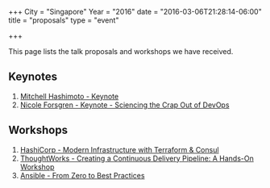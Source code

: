 +++
City = "Singapore"
Year = "2016"
date = "2016-03-06T21:28:14-06:00"
title = "proposals"
type = "event"

+++

This page lists the talk proposals and workshops we have received.

<h2>Keynotes</h2>

1. <a href="/events/2016-singapore/program/mhashimoto">Mitchell Hashimoto - Keynote</a>
2. <a href="/events/2016-singapore/program/nforsgren">Nicole Forsgren - Keynote - Sciencing the Crap Out of DevOps</a>

<!--
<h2>Conference Talks</h2>

3. TBA
4. TBA
5. TBA
6. TBA
-->

<h2>Workshops</h2>

1. <a href="/events/2016-singapore/program/svargo">HashiCorp - Modern Infrastructure with Terraform & Consul</a>
2. <a href="/events/2016-singapore/program/kmugrage">ThoughtWorks - Creating a Continuous Delivery Pipeline: A Hands-On Workshop</a>
3. <a href="/events/2016-singapore/program/wthames">Ansible - From Zero to Best Practices</a>

<!--
<h2>Ignite Talks</h2>

1. TBA
2. TBA
3. TBA
4. TBA
5. TBA
6. TBA
7. TBA
8. TBA
-->
